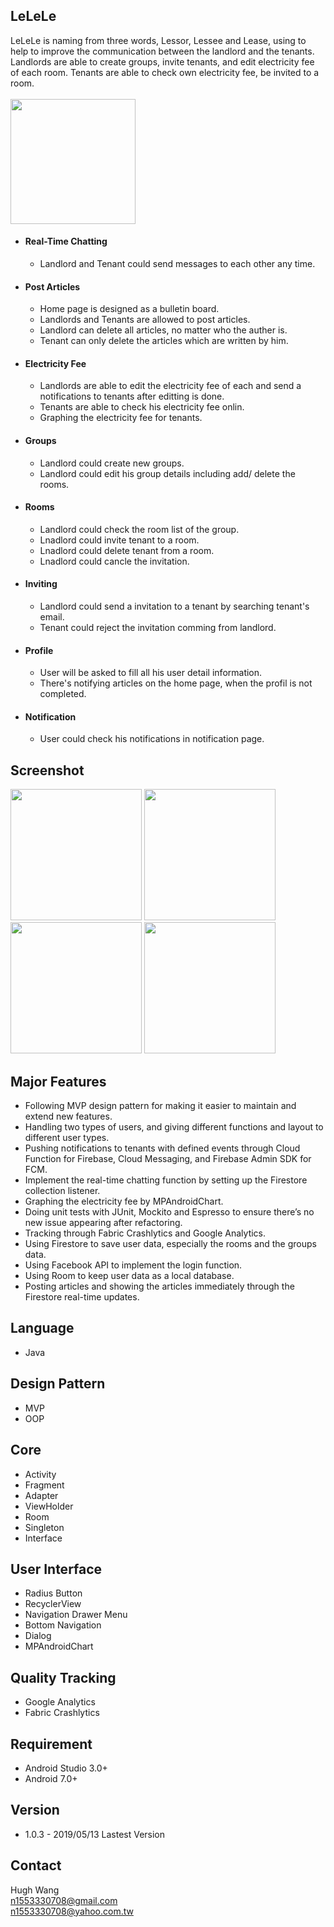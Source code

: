 ## LeLeLe
LeLeLe is naming from three words, Lessor, Lessee and Lease, using to help to improve the communication between the landlord and the tenants. Landlords are able to create groups, invite tenants, and edit electricity fee of each room. Tenants are able to check own electricity fee, be invited to a room.
<br /><br />[<img src="https://play.google.com/intl/en_us/badges/images/generic/en_badge_web_generic.png" width="200">](https://play.google.com/store/apps/details?id=com.hugh.lelele)

- #### Real-Time Chatting
  - Landlord and Tenant could send messages to each other any time.
- #### Post Articles
  - Home page is designed as a bulletin board.
  - Landlords and Tenants are allowed to post articles.
  - Landlord can delete all articles, no matter who the auther is.
  - Tenant can only delete the articles which are written by him.
- #### Electricity Fee
  - Landlords are able to edit the electricity fee of each and send a notifications to tenants after editting is done.
  - Tenants are able to check his electricity fee onlin.
  - Graphing the electricity fee for tenants.
- #### Groups
  - Landlord could create new groups.
  - Landlord could edit his group details including add/ delete the rooms.
- #### Rooms
  - Landlord could check the room list of the group.
  - Lnadlord could invite tenant to a room.
  - Lnadlord could delete tenant from a room.
  - Lnadlord could cancle the invitation.
- #### Inviting
  - Landlord could send a invitation to a tenant by searching tenant's email.
  - Tenant could reject the invitation comming from landlord.
- #### Profile
  - User will be asked to fill all his user detail information.
  - There's notifying articles on the home page, when the profil is not completed.
- #### Notification
  - User could check his notifications in notification page.

## Screenshot

<img src="https://i.imgur.com/DP3FLcF.png" width="210"> <img src="https://i.imgur.com/WupEw0U.png" width="210"> <img src="https://i.imgur.com/ibQoe7v.png" width="210"> <img src="https://i.imgur.com/YwFie8z.png" width="210">

## Major Features
-	Following MVP design pattern for making it easier to maintain and extend new features.
-	Handling two types of users, and giving different functions and layout to different user types.
-	Pushing notifications to tenants with defined events through Cloud Function for Firebase, Cloud Messaging, and Firebase Admin SDK for FCM.
-	Implement the real-time chatting function by setting up the Firestore collection listener.
-	Graphing the electricity fee by MPAndroidChart.
-	Doing unit tests with JUnit, Mockito and Espresso to ensure there’s no new issue appearing after refactoring.
-	Tracking through Fabric Crashlytics and Google Analytics.
-	Using Firestore to save user data, especially the rooms and the groups data.
-	Using Facebook API to implement the login function.
-	Using Room to keep user data as a local database.
-	Posting articles and showing the articles immediately through the Firestore real-time updates.

##	Language
- Java

##	Design Pattern
- MVP
- OOP

## Core
- Activity
- Fragment
- Adapter
- ViewHolder
- Room
- Singleton
- Interface

## User Interface
- Radius Button
- RecyclerView
- Navigation Drawer Menu
- Bottom Navigation
- Dialog
- MPAndroidChart

## Quality Tracking
- Google Analytics
- Fabric Crashlytics

## Requirement
- Android Studio 3.0+
- Android 7.0+

## Version
* 1.0.3 - 2019/05/13 Lastest Version

## Contact
Hugh Wang <br />
n1553330708@gmail.com <br />
n1553330708@yahoo.com.tw
